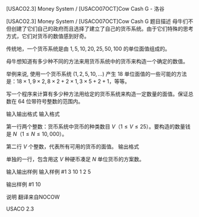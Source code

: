 



[USACO2.3] Money System / [USACO07OCT]Cow Cash G - 洛谷














[USACO2.3] Money System / [USACO07OCT]Cow Cash G
题目描述
母牛们不但创建了它们自己的政府而且选择了建立了自己的货币系统。由于它们特殊的思考方式，它们对货币的数值感到好奇。

传统地，一个货币系统是由 $1,5,10,20,25,50,100$ 的单位面值组成的。

母牛想知道有多少种不同的方法来用货币系统中的货币来构造一个确定的数值。

举例来说, 使用一个货币系统 $(1,2,5,10, \ldots)$ 产生 $18$ 单位面值的一些可能的方法是：$18 \times 1, 9 \times 2, 8 \times 2+2 \times 1, 3 \times 5+2+1$，等等。

写一个程序来计算有多少种方法用给定的货币系统来构造一定数量的面值。保证总数在 $64$ 位带符号整数的范围内。

输入输出格式
输入格式

第一行两个整数：货币系统中货币的种类数目 $V$（$1 \leq V \leq 25$）。要构造的数量钱是 $N$（$1 \leq N \leq 10,000$）。

第二行 $V$ 个整数，代表所有可用的货币的面值。
输出格式

单独的一行，包含用这 $V$ 种硬币凑足 $N$ 单位货币的方案数。

输入输出样例
输入样例 #1
3 10
1 2 5

输出样例 #1
10

说明
翻译来自NOCOW

USACO 2.3







